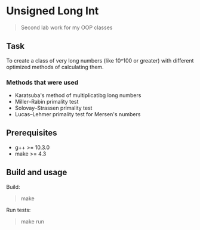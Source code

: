# Unsigned Long Int
> Second lab work for my OOP classes

## Task
To create a class of very long numbers (like 10^100 or greater)
with different optimized methods of calculating them.

### Methods that were used

- Karatsuba's method of multiplicatibg long numbers
- Miller–Rabin primality test
- Solovay–Strassen primality test
- Lucas–Lehmer primality test for Mersen's numbers

## Prerequisites

- g++ >= 10.3.0
- make >= 4.3

## Build and usage

Build:
> make

Run tests:
> make run